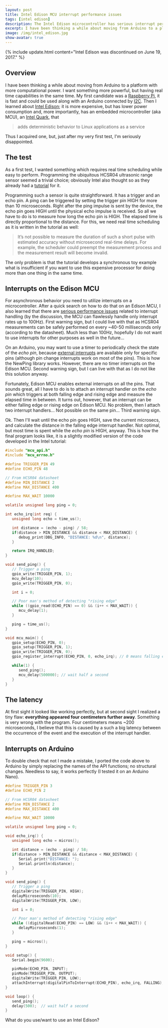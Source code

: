 ```yaml
---
layout: post
title: Intel Edison MCU interrupt performance issues
tags: [intel edison]
description: The Intel Edison microcontroller has serious interrupt performance issues as it is illustrated by ultrasonic sensor (HCSR04) use case.
excerpt: I have been thinking a while about moving from Arduino to a platform with more computational power. I wanted something more powerful, but having real time capabilities in the same time. I tried inted Edison, and my experience was seriously disappointing. 
image: /img/intel_edison.jpg
show-avatar: true
---
```


{% include update.html content="Intel Edison was discontinued on June 19, 2017." %}

## Overview

I have been thinking a while about moving from Arduino to a platform with more computational power. I want something more powerful, but having real time capabilities in the same time. My first candidate was a [Raspberry Pi](https://www.raspberrypi.org/), it is fast and could be used along with an Arduino connected by [I2C](https://en.wikipedia.org/wiki/I%C2%B2C). Then I learned about [Intel Edison](http://www.intel.com/content/www/us/en/do-it-yourself/edison.html); it is more expensive, but has lower power consumption and, more importantly, has an embedded microcontroller (aka MCU), an [Intel Quark](http://www.intel.com/content/www/us/en/embedded/products/quark/overview.html), that 

> adds deterministic behavior to Linux applications as a service 

Thus I acquired one, but, just after my very first test, I'm seriously disappointed.

## The test

As a first test, I wanted something which requires real time scheduling while easy to perform. Programming the ubiquitous HCSR04 ultrasonic range sensor seemed a trivial choice; obviously Intel also thought so as they already had a [tutorial](https://software.intel.com/en-us/articles/using-an-mcu-on-the-intel-edison-board-with-the-ultrasonic-range-sensor) for it.

Programming such a sensor is quite straightforward. It has a trigger and an echo pin. A ping can be triggered by setting the trigger pin HIGH for more than 10 microseconds. Right after the ping impulse is sent by the device, the echo pin goes HIGH until the physical echo impulse is received. So all we have to do is to measure how long the echo pin is HIGH. The elapsed time is directly proportional to the distance. For this, we need real time scheduling as it is written in the tutorial as well:

> It’s not possible to measure the duration of such a short pulse with estimated accuracy without microsecond real-time delays. For example, the scheduler could preempt the measurement process and the measurement result will become invalid.

The only problem is that the tutorial develops a synchronous toy example what is insufficient if you want to use this expensive processor for doing more than one thing in the same time.

## Interrupts on the Edison MCU

For asynchronous behavior you need to utilize interrupts on a microcontroller. After a quick search on how to do that on an Edison MCU, I also learned that there are [serious performance issues](https://communities.intel.com/thread/76232?start=0&tstart=0) related to interrupt handling (by the discussion, the MCU can flawlessly handle only interrupt rates up to 100Hz). First warning sign, but I could live with that as HCSR04 measurements can be safely performed on every ~40-50 milliseconds only (according to the datasheet). Much less than 100Hz, hopefully I do not want to use interrupts for other purposes as well in the future...

On an Arduino, you may want to use a timer to periodically check the state of the *echo pin*, because [external interrupts](https://www.arduino.cc/en/Reference/AttachInterrupt) are available only for specific pins (although pin change interrupts work on most of the pins). This is how the NewPing library works. However, there are no timer interrupts on the Edison MCU. Second warning sign, but I can live with that as I do not like this solution anyway.

Fortunately, Edison MCU enables external interrupts on all the pins. That sounds great, all I have to do is to attach an interrupt handler on the *echo pin* which triggers at both falling edge and rising edge and measure the elapsed time in between. It turns out, however, that an interrupt can be either falling edge or rising edge on Edison MCU. No problem, then I attach two interrupt handlers... Not possible on the same pin... Third warning sign.

Ok. Then I'll wait until the echo pin goes HIGH, save the current microsecs, and calculate the distance in the falling edge interrupt handler. Not optimal, but most time is spent while the *echo pin* is HIGH, anyway. This is how the final program looks like, it is a slightly modified version of the code developed in the Intel tutorial:

```c
#include "mcu_api.h"
#include "mcu_errno.h"

#define TRIGGER_PIN 49
#define ECHO_PIN 48

// From HCSR04 datasheet
#define MIN_DISTANCE 2
#define MAX_DISTANCE 400

#define MAX_WAIT 10000

volatile unsigned long ping = 0;

int echo_irq(int req) {
   unsigned long echo = time_us();

   int distance = (echo - ping) / 58;
   if(distance > MIN_DISTANCE && distance < MAX_DISTANCE) {
      debug_print(DBG_INFO, "DISTANCE: %d\n", distance);
   }

   return IRQ_HANDLED;
}

void send_ping() {
   // Trigger a ping 
   gpio_write(TRIGGER_PIN, 1);
   mcu_delay(10);
   gpio_write(TRIGGER_PIN, 0);

   int i = 0;

   // Poor man's method of detecting "rising edge"
   while ((gpio_read(ECHO_PIN) == 0) && (i++ < MAX_WAIT)) {
      mcu_delay(1);
   }

   ping = time_us();
}

void mcu_main() {
   gpio_setup(ECHO_PIN, 0);
   gpio_setup(TRIGGER_PIN, 1);
   gpio_write(TRIGGER_PIN, 0);
   gpio_register_interrupt(ECHO_PIN, 0, echo_irq); // 0 means falling edge

   while(1) {
      send_ping();
      mcu_delay(500000); // wait half a second
   } 
}
```

## The latency

At first sight it looked like working perfectly, but at second sight I realized a tiny flaw: **everything appeared four centimeters further away**. Something is very wrong with the program. Four centimeters means ~200 microseconds, I believe that this is caused by a such a big latency between the occurrence of the event and the execution of the interrupt handler.

## Interrupts on Arduino

To double check that not I made a mistake, I ported the code above to Arduino by simply replacing the names of the API functions; no structural changes.  Needless to say, it works perfectly (I tested it on an Arduino Nano).

```c
#define TRIGGER_PIN 3
#define ECHO_PIN 2

// From HCSR04 datasheet
#define MIN_DISTANCE 2
#define MAX_DISTANCE 400

#define MAX_WAIT 10000

volatile unsigned long ping = 0;

void echo_irq() {
   unsigned long echo = micros();

   int distance = (echo - ping) / 58;
   if(distance > MIN_DISTANCE && distance < MAX_DISTANCE) {
      Serial.print("DISTANCE: ");
      Serial.println(distance);
   }
}

void send_ping() {
   // Trigger a ping 
   digitalWrite(TRIGGER_PIN, HIGH);
   delayMicroseconds(10);
   digitalWrite(TRIGGER_PIN, LOW);

   int i = 0;

   // Poor man's method of detecting "rising edge"
   while ((digitalRead(ECHO_PIN) == LOW) && (i++ < MAX_WAIT)) {
      delayMicroseconds(1);
   }

   ping = micros();
}

void setup() {
   Serial.begin(9600);

   pinMode(ECHO_PIN, INPUT);  
   pinMode(TRIGGER_PIN, OUTPUT);
   digitalWrite(TRIGGER_PIN, LOW);    
   attachInterrupt(digitalPinToInterrupt(ECHO_PIN), echo_irq, FALLING);
}

void loop() {
   send_ping();
   delay(500);  // wait half a second
}
```

What do you use/want to use an Intel Edison?



